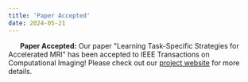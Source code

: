 ```yaml
---
title: 'Paper Accepted'
date: 2024-05-21
---
```


&nbsp;&nbsp;&nbsp;&nbsp;&nbsp; **Paper Accepted:** Our paper "Learning Task-Specific Strategies for Accelerated MRI" has been accepted to IEEE Transactions on Computational Imaging! Please check out our [project website](http://imaging.cms.caltech.edu/tackle/) for more details.